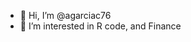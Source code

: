 - 👋 Hi, I’m @agarciac76
- 👀 I’m interested in R code, and Finance

<!---
agarciac76/agarciac76 is a ✨ special ✨ repository because its `README.md` (this file) appears on your GitHub profile.
You can click the Preview link to take a look at your changes.
--->
